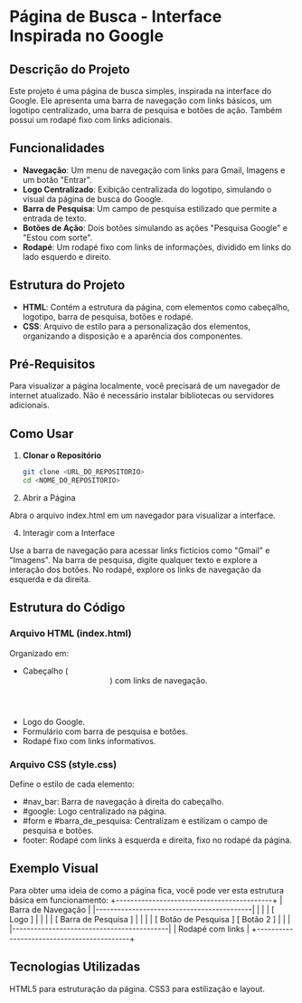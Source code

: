 # Página de Busca - Interface Inspirada no Google

## Descrição do Projeto

Este projeto é uma página de busca simples, inspirada na interface do Google. Ele apresenta uma barra de navegação com links básicos, um logotipo centralizado, uma barra de pesquisa e botões de ação. Também possui um rodapé fixo com links adicionais.

## Funcionalidades

- **Navegação**: Um menu de navegação com links para Gmail, Imagens e um botão "Entrar".
- **Logo Centralizado**: Exibição centralizada do logotipo, simulando o visual da página de busca do Google.
- **Barra de Pesquisa**: Um campo de pesquisa estilizado que permite a entrada de texto.
- **Botões de Ação**: Dois botões simulando as ações "Pesquisa Google" e "Estou com sorte".
- **Rodapé**: Um rodapé fixo com links de informações, dividido em links do lado esquerdo e direito.

## Estrutura do Projeto

- **HTML**: Contém a estrutura da página, com elementos como cabeçalho, logotipo, barra de pesquisa, botões e rodapé.
- **CSS**: Arquivo de estilo para a personalização dos elementos, organizando a disposição e a aparência dos componentes.

## Pré-Requisitos

Para visualizar a página localmente, você precisará de um navegador de internet atualizado. Não é necessário instalar bibliotecas ou servidores adicionais.

## Como Usar

1. **Clonar o Repositório**
   ```bash
   git clone <URL_DO_REPOSITORIO>
   cd <NOME_DO_REPOSITORIO>

2. Abrir a Página

Abra o arquivo index.html em um navegador para visualizar a interface.

4. Interagir com a Interface

Use a barra de navegação para acessar links fictícios como "Gmail" e "Imagens".
Na barra de pesquisa, digite qualquer texto e explore a interação dos botões.
No rodapé, explore os links de navegação da esquerda e da direita.

## Estrutura do Código
### Arquivo HTML (index.html)
Organizado em:

- Cabeçalho (<header>) com links de navegação.
- Logo do Google.
- Formulário com barra de pesquisa e botões.
- Rodapé fixo com links informativos.

### Arquivo CSS (style.css)
Define o estilo de cada elemento:

- #nav_bar: Barra de navegação à direita do cabeçalho.
- #google: Logo centralizado na página.
- #form e #barra_de_pesquisa: Centralizam e estilizam o campo de pesquisa e botões.
- footer: Rodapé com links à esquerda e direita, fixo no rodapé da página.

## Exemplo Visual
Para obter uma ideia de como a página fica, você pode ver esta estrutura básica em funcionamento:
+-------------------------------------------+
|               Barra de Navegação          |
|-------------------------------------------|
|                                           |
|                [ Logo ]                   |
|                                           |
|              [ Barra de Pesquisa ]        |
|                                           |
|      [ Botão de Pesquisa ] [ Botão 2 ]    |
|                                           |
|-------------------------------------------|
|           Rodapé com links                |
+-------------------------------------------+

## Tecnologias Utilizadas

HTML5 para estruturação da página.
CSS3 para estilização e layout.
